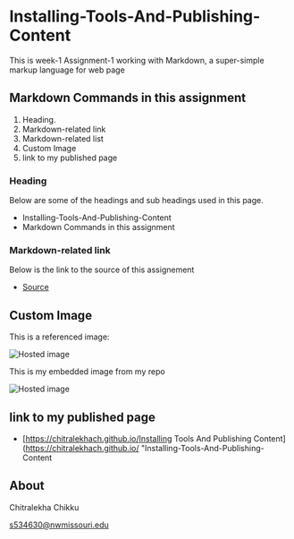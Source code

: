 # Installing-Tools-And-Publishing-Content
This is week-1 Assignment-1 working  with Markdown, a super-simple markup language for web page

## Markdown Commands in this assignment

1. Heading. 
1. Markdown-related link
1. Markdown-related list
1. Custom Image 
1. link to my published page 

### Heading
 Below are some of the headings and sub headings used in this page.
-  Installing-Tools-And-Publishing-Content
-  Markdown Commands in this assignment 

 ### Markdown-related link
  Below is the link to the source of this assignement
  
  - [Source](https://profcase.github.io/working-with-markdown/ "Working With Markdown Webpage")
   


## Custom Image

This is a referenced image:

![Hosted image](https://s.abcnews.com/images/Business/GTY_rabbit_sr_140508_16x9_992.jpg "imge")

This is my embedded image from my repo

![Hosted image](https://chitralekhach.github.io/week1/bunny.jpg"bunny")

## link to my published page 
 
   - [https://chitralekhach.github.io/Installing Tools And Publishing Content](https://chitralekhach.github.io/ "Installing-Tools-And-Publishing-Content

##  About

Chitralekha Chikku

s534630@nwmissouri.edu

